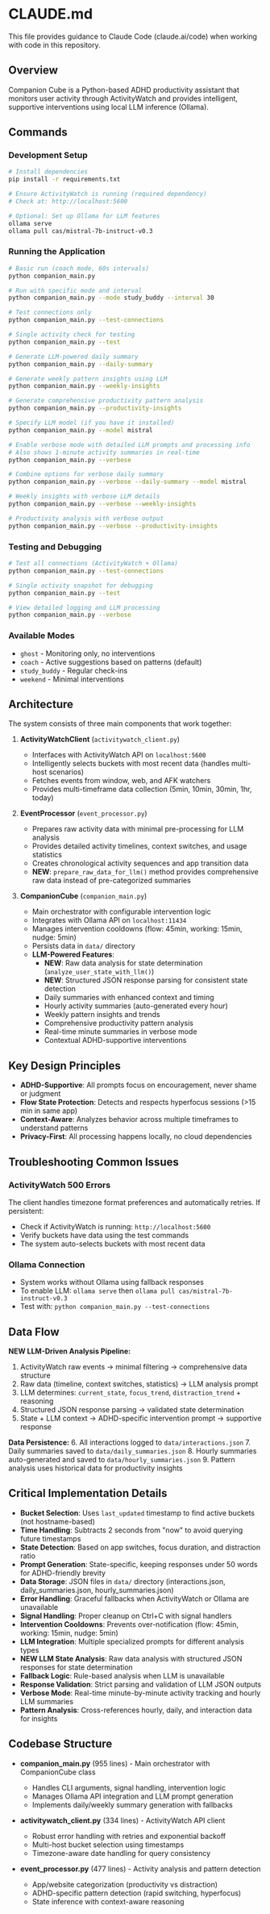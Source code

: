 # CLAUDE.md

This file provides guidance to Claude Code (claude.ai/code) when working with code in this repository.

## Overview

Companion Cube is a Python-based ADHD productivity assistant that monitors user activity through ActivityWatch and provides intelligent, supportive interventions using local LLM inference (Ollama).

## Commands

### Development Setup
```bash
# Install dependencies
pip install -r requirements.txt

# Ensure ActivityWatch is running (required dependency)
# Check at: http://localhost:5600

# Optional: Set up Ollama for LLM features
ollama serve
ollama pull cas/mistral-7b-instruct-v0.3
```

### Running the Application
```bash
# Basic run (coach mode, 60s intervals)
python companion_main.py

# Run with specific mode and interval
python companion_main.py --mode study_buddy --interval 30

# Test connections only
python companion_main.py --test-connections

# Single activity check for testing
python companion_main.py --test

# Generate LLM-powered daily summary
python companion_main.py --daily-summary

# Generate weekly pattern insights using LLM
python companion_main.py --weekly-insights

# Generate comprehensive productivity pattern analysis
python companion_main.py --productivity-insights

# Specify LLM model (if you have it installed)
python companion_main.py --model mistral

# Enable verbose mode with detailed LLM prompts and processing info
# Also shows 1-minute activity summaries in real-time
python companion_main.py --verbose

# Combine options for verbose daily summary
python companion_main.py --verbose --daily-summary --model mistral

# Weekly insights with verbose LLM details
python companion_main.py --verbose --weekly-insights

# Productivity analysis with verbose output
python companion_main.py --verbose --productivity-insights
```

### Testing and Debugging
```bash
# Test all connections (ActivityWatch + Ollama)
python companion_main.py --test-connections

# Single activity snapshot for debugging
python companion_main.py --test

# View detailed logging and LLM processing
python companion_main.py --verbose
```

### Available Modes
- `ghost` - Monitoring only, no interventions
- `coach` - Active suggestions based on patterns (default)
- `study_buddy` - Regular check-ins
- `weekend` - Minimal interventions

## Architecture

The system consists of three main components that work together:

1. **ActivityWatchClient** (`activitywatch_client.py`)
   - Interfaces with ActivityWatch API on `localhost:5600`
   - Intelligently selects buckets with most recent data (handles multi-host scenarios)
   - Fetches events from window, web, and AFK watchers
   - Provides multi-timeframe data collection (5min, 10min, 30min, 1hr, today)

2. **EventProcessor** (`event_processor.py`)
   - Prepares raw activity data with minimal pre-processing for LLM analysis
   - Provides detailed activity timelines, context switches, and usage statistics
   - Creates chronological activity sequences and app transition data
   - **NEW**: `prepare_raw_data_for_llm()` method provides comprehensive raw data instead of pre-categorized summaries

3. **CompanionCube** (`companion_main.py`)
   - Main orchestrator with configurable intervention logic
   - Integrates with Ollama API on `localhost:11434`
   - Manages intervention cooldowns (flow: 45min, working: 15min, nudge: 5min)
   - Persists data in `data/` directory
   - **LLM-Powered Features**: 
     - **NEW**: Raw data analysis for state determination (`analyze_user_state_with_llm()`)
     - **NEW**: Structured JSON response parsing for consistent state detection
     - Daily summaries with enhanced context and timing
     - Hourly activity summaries (auto-generated every hour)
     - Weekly pattern insights and trends
     - Comprehensive productivity pattern analysis
     - Real-time minute summaries in verbose mode
     - Contextual ADHD-supportive interventions

## Key Design Principles

- **ADHD-Supportive**: All prompts focus on encouragement, never shame or judgment
- **Flow State Protection**: Detects and respects hyperfocus sessions (>15 min in same app)
- **Context-Aware**: Analyzes behavior across multiple timeframes to understand patterns
- **Privacy-First**: All processing happens locally, no cloud dependencies

## Troubleshooting Common Issues

### ActivityWatch 500 Errors
The client handles timezone format preferences and automatically retries. If persistent:
- Check if ActivityWatch is running: `http://localhost:5600`
- Verify buckets have data using the test commands
- The system auto-selects buckets with most recent data

### Ollama Connection
- System works without Ollama using fallback responses
- To enable LLM: `ollama serve` then `ollama pull cas/mistral-7b-instruct-v0.3`
- Test with: `python companion_main.py --test-connections`

## Data Flow

**NEW LLM-Driven Analysis Pipeline:**
1. ActivityWatch raw events → minimal filtering → comprehensive data structure
2. Raw data (timeline, context switches, statistics) → LLM analysis prompt
3. LLM determines: `current_state`, `focus_trend`, `distraction_trend` + reasoning
4. Structured JSON response parsing → validated state determination  
5. State + LLM context → ADHD-specific intervention prompt → supportive response

**Data Persistence:**
6. All interactions logged to `data/interactions.json`
7. Daily summaries saved to `data/daily_summaries.json`
8. Hourly summaries auto-generated and saved to `data/hourly_summaries.json`
9. Pattern analysis uses historical data for productivity insights

## Critical Implementation Details

- **Bucket Selection**: Uses `last_updated` timestamp to find active buckets (not hostname-based)
- **Time Handling**: Subtracts 2 seconds from "now" to avoid querying future timestamps  
- **State Detection**: Based on app switches, focus duration, and distraction ratio
- **Prompt Generation**: State-specific, keeping responses under 50 words for ADHD-friendly brevity
- **Data Storage**: JSON files in `data/` directory (interactions.json, daily_summaries.json, hourly_summaries.json)
- **Error Handling**: Graceful fallbacks when ActivityWatch or Ollama are unavailable
- **Signal Handling**: Proper cleanup on Ctrl+C with signal handlers
- **Intervention Cooldowns**: Prevents over-notification (flow: 45min, working: 15min, nudge: 5min)
- **LLM Integration**: Multiple specialized prompts for different analysis types
- **NEW LLM State Analysis**: Raw data analysis with structured JSON responses for state determination
- **Fallback Logic**: Rule-based analysis when LLM is unavailable 
- **Response Validation**: Strict parsing and validation of LLM JSON outputs
- **Verbose Mode**: Real-time minute-by-minute activity tracking and hourly LLM summaries
- **Pattern Analysis**: Cross-references hourly, daily, and interaction data for insights

## Codebase Structure

- **companion_main.py** (955 lines) - Main orchestrator with CompanionCube class
  - Handles CLI arguments, signal handling, intervention logic
  - Manages Ollama API integration and LLM prompt generation  
  - Implements daily/weekly summary generation with fallbacks
  
- **activitywatch_client.py** (334 lines) - ActivityWatch API client
  - Robust error handling with retries and exponential backoff
  - Multi-host bucket selection using timestamps
  - Timezone-aware date handling for query consistency
  
- **event_processor.py** (477 lines) - Activity analysis and pattern detection
  - App/website categorization (productivity vs distraction)
  - ADHD-specific pattern detection (rapid switching, hyperfocus)
  - State inference with context-aware reasoning